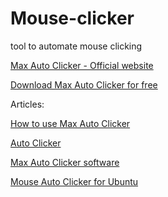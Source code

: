 # Mouse-clicker
tool to automate mouse clicking

[Max Auto Clicker - Official website](https://sourceforge.net/projects/maxautoclicker/)

[Download Max Auto Clicker for free](https://maxautoclicker.blogspot.com/p/download-maxautoclicker-for-free.html)


Articles: 

[How to use Max Auto Clicker](https://maxautoclicker.blogspot.com/2021/05/help-how-to-use-max-auto-clicker.html)

[Auto Clicker](https://maxautoclicker.blogspot.com/p/auto-clicker.html)

[Max Auto Clicker software](https://linuxsensedotcf.blogspot.com/2021/05/maxautoclicker-mouse-auto-clicker.html)

[Mouse Auto Clicker for Ubuntu](https://maxautoclicker.blogspot.com/2021/05/mouse-auto-clicker-for-ubuntu-linux.html)
